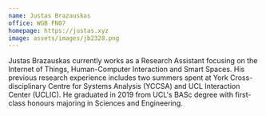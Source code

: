 ```yaml
---
name: Justas Brazauskas
office: WGB FN07
homepage: https://justas.xyz
image: assets/images/jb2328.png
---
```

Justas Brazauskas currently works as a Research Assistant focusing on the Internet of Things, 
Human-Computer Interaction and Smart Spaces. His previous research experience includes two summers 
spent at York Cross-disciplinary Centre for Systems Analysis (YCCSA) and UCL Interaction Center (UCLIC). 
He graduated in 2019 from UCL's BASc degree with first-class honours majoring in Sciences and Engineering.
